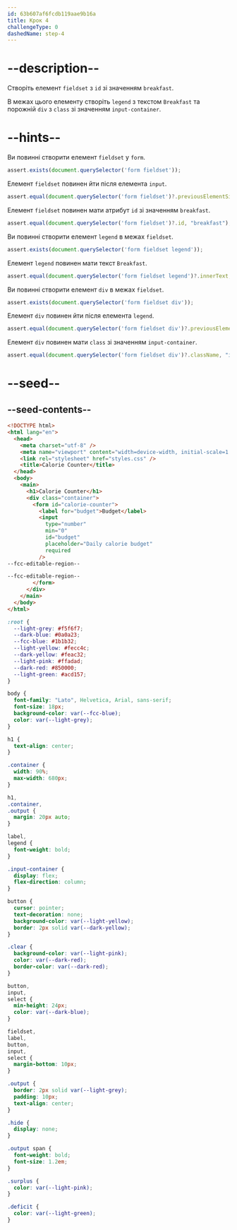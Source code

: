 ```yaml
---
id: 63b607af6fcdb119aae9b16a
title: Крок 4
challengeType: 0
dashedName: step-4
---
```


# --description--

Створіть елемент `fieldset` з `id` зі значенням `breakfast`.

В межах цього елементу створіть `legend` з текстом `Breakfast` та порожній `div` з `class` зі значенням `input-container`.

# --hints--

Ви повинні створити елемент `fieldset` у `form`.

```js
assert.exists(document.querySelector('form fieldset'));
```

Елемент `fieldset` повинен йти після елемента `input`.

```js
assert.equal(document.querySelector('form fieldset')?.previousElementSibling?.tagName, "INPUT");
```

Елемент `fieldset` повинен мати атрибут `id` зі значенням `breakfast`.

```js
assert.equal(document.querySelector('form fieldset')?.id, "breakfast");
```

Ви повинні створити елемент `legend` в межах `fieldset`.

```js
assert.exists(document.querySelector('form fieldset legend'));
```

Елемент `legend` повинен мати текст `Breakfast`.

```js
assert.equal(document.querySelector('form fieldset legend')?.innerText, "Breakfast");
```

Ви повинні створити елемент `div` в межах `fieldset`.

```js
assert.exists(document.querySelector('form fieldset div'));
```

Елемент `div` повинен йти після елемента `legend`.

```js
assert.equal(document.querySelector('form fieldset div')?.previousElementSibling?.tagName, "LEGEND");
```

Елемент `div` повинен мати `class` зі значенням `input-container`.

```js
assert.equal(document.querySelector('form fieldset div')?.className, "input-container");
```

# --seed--

## --seed-contents--

```html
<!DOCTYPE html>
<html lang="en">
  <head>
    <meta charset="utf-8" />
    <meta name="viewport" content="width=device-width, initial-scale=1.0" />
    <link rel="stylesheet" href="styles.css" />
    <title>Calorie Counter</title>
  </head>
  <body>
    <main>
      <h1>Calorie Counter</h1>
      <div class="container">
        <form id="calorie-counter">
          <label for="budget">Budget</label>
          <input
            type="number"
            min="0"
            id="budget"
            placeholder="Daily calorie budget"
            required
          />
--fcc-editable-region--

--fcc-editable-region--
        </form>
      </div>
    </main>
  </body>
</html>
```

```css
:root {
  --light-grey: #f5f6f7;
  --dark-blue: #0a0a23;
  --fcc-blue: #1b1b32;
  --light-yellow: #fecc4c;
  --dark-yellow: #feac32;
  --light-pink: #ffadad;
  --dark-red: #850000;
  --light-green: #acd157;
}

body {
  font-family: "Lato", Helvetica, Arial, sans-serif;
  font-size: 18px;
  background-color: var(--fcc-blue);
  color: var(--light-grey);
}

h1 {
  text-align: center;
}

.container {
  width: 90%;
  max-width: 680px;
}

h1,
.container,
.output {
  margin: 20px auto;
}

label,
legend {
  font-weight: bold;
}

.input-container {
  display: flex;
  flex-direction: column;
}

button {
  cursor: pointer;
  text-decoration: none;
  background-color: var(--light-yellow);
  border: 2px solid var(--dark-yellow);
}

.clear {
  background-color: var(--light-pink);
  color: var(--dark-red);
  border-color: var(--dark-red);
}

button,
input,
select {
  min-height: 24px;
  color: var(--dark-blue);
}

fieldset,
label,
button,
input,
select {
  margin-bottom: 10px;
}

.output {
  border: 2px solid var(--light-grey);
  padding: 10px;
  text-align: center;
}

.hide {
  display: none;
}

.output span {
  font-weight: bold;
  font-size: 1.2em;
}

.surplus {
  color: var(--light-pink);
}

.deficit {
  color: var(--light-green);
}
```

```js

```

